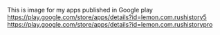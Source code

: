 This is image for my apps published in Google play
https://play.google.com/store/apps/details?id=lemon.com.rushistory5
https://play.google.com/store/apps/details?id=lemon.com.rushistorypro
